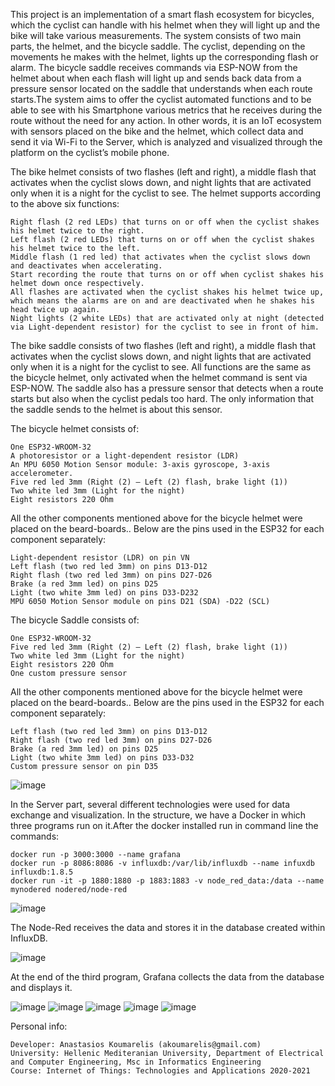 This project is an implementation of a smart flash ecosystem for bicycles, which the cyclist can handle with his helmet when they will light up and the bike will take various measurements. The system consists of two main parts, the helmet, and the bicycle saddle. The cyclist, depending on the movements he makes with the helmet, lights up the corresponding flash or alarm. The bicycle saddle receives commands via ESP-NOW from the helmet about when each flash will light up and sends back data from a pressure sensor located on the saddle that understands when each route starts.The system aims to offer the cyclist automated functions and to be able to see with his Smartphone various metrics that he receives during the route without the need for any action. In other words, it is an IoT ecosystem with sensors placed on the bike and the helmet, which collect data and send it via Wi-Fi to the Server, which is analyzed and visualized through the platform on the cyclist’s mobile phone.

The bike helmet consists of two flashes (left and right), a middle flash that activates when the cyclist slows down, and night lights that are activated only when it is a night for the cyclist to see. The helmet supports according to the above six functions:

    Right flash (2 red LEDs) that turns on or off when the cyclist shakes his helmet twice to the right.
    Left flash (2 red LEDs) that turns on or off when the cyclist shakes his helmet twice to the left.
    Middle flash (1 red led) that activates when the cyclist slows down and deactivates when accelerating.
    Start recording the route that turns on or off when cyclist shakes his helmet down once respectively.
    All flashes are activated when the cyclist shakes his helmet twice up, which means the alarms are on and are deactivated when he shakes his head twice up again.
    Night lights (2 white LEDs) that are activated only at night (detected via Light-dependent resistor) for the cyclist to see in front of him.
The bike saddle consists of two flashes (left and right), a middle flash that activates when the cyclist slows down, and night lights that are activated only when it is a night for the cyclist to see. All functions are the same as the bicycle helmet, only activated when the helmet command is sent via ESP-NOW. The saddle also has a pressure sensor that detects when a route starts but also when the cyclist pedals too hard. The only information that the saddle sends to the helmet is about this sensor.

The bicycle helmet consists of:

    One ESP32-WROOM-32
    A photoresistor or a light-dependent resistor (LDR)
    An MPU 6050 Motion Sensor module: 3-axis gyroscope, 3-axis accelerometer.
    Five red led 3mm (Right (2) – Left (2) flash, brake light (1))
    Two white led 3mm (Light for the night)
    Eight resistors 220 Ohm
    
All the other components mentioned above for the bicycle helmet were placed on the beard-boards.. Below are the pins used in the ESP32 for each component separately:

    Light-dependent resistor (LDR) on pin VN
    Left flash (two red led 3mm) on pins D13-D12
    Right flash (two red led 3mm) on pins D27-D26
    Brake (a red 3mm led) on pins D25
    Light (two white 3mm led) on pins D33-D232
    MPU 6050 Motion Sensor module on pins D21 (SDA) -D22 (SCL)
 
The bicycle Saddle consists of:

    One ESP32-WROOM-32
    Five red led 3mm (Right (2) – Left (2) flash, brake light (1))
    Two white led 3mm (Light for the night)
    Eight resistors 220 Ohm
    One custom pressure sensor

All the other components mentioned above for the bicycle helmet were placed on the beard-boards.. Below are the pins used in the ESP32 for each component separately:

    Left flash (two red led 3mm) on pins D13-D12
    Right flash (two red led 3mm) on pins D27-D26
    Brake (a red 3mm led) on pins D25
    Light (two white 3mm led) on pins D33-D32
    Custom pressure sensor on pin D35    
    
    
![image](https://user-images.githubusercontent.com/57871380/152786860-8597dfb3-fd2b-4a81-8dc1-95a1e897df6b.png)


In the Server part, several different technologies were used for data exchange and visualization. In the structure, we have a Docker in which three programs run on it.After the docker installed run in command line the commands:

    docker run -p 3000:3000 --name grafana
    docker run -p 8086:8086 -v influxdb:/var/lib/influxdb --name infuxdb influxdb:1.8.5
    docker run -it -p 1880:1880 -p 1883:1883 -v node_red_data:/data --name mynodered nodered/node-red
    
![image](https://user-images.githubusercontent.com/57871380/152786355-97147327-fc6d-4111-b730-7b065b2af4a1.png)

The Node-Red receives the data and stores it in the database created within InfluxDB. 

![image](https://user-images.githubusercontent.com/57871380/152786459-0ee55e9f-d304-462b-bc13-ce53eae0b4ec.png)

At the end of the third program, Grafana collects the data from the database and displays it. 

![image](https://user-images.githubusercontent.com/57871380/152786505-ef3fc518-922b-4d37-8b61-f8ccfa1e26fe.png)
![image](https://user-images.githubusercontent.com/57871380/152786510-3d9d2876-9e9b-4ff3-ad06-010ba5e329da.png)
![image](https://user-images.githubusercontent.com/57871380/152786516-1845c6be-b2d6-4772-9bbf-b5bc7ce91633.png)
![image](https://user-images.githubusercontent.com/57871380/152786545-91bb16ef-2ff3-400f-b8ed-68b318713ee9.png)
![image](https://user-images.githubusercontent.com/57871380/152786560-a02c6a8b-4eb1-4621-8c0d-a1eaf2ad1ed8.png)


Personal info:

    Developer: Anastasios Koumarelis (akoumarelis@gmail.com)
    University: Hellenic Mediteranian University, Department of Electrical and Computer Engineering, Msc in Informatics Engineering
    Course: Internet of Things: Technologies and Applications 2020-2021

